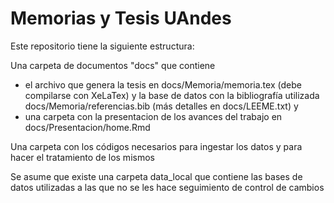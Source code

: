 # Memorias y Tesis UAndes

Este repositorio tiene la siguiente estructura:

Una carpeta de documentos "docs" que contiene 

- el archivo que genera la tesis en docs/Memoria/memoria.tex (debe compilarse con XeLaTex) y la base de datos con la bibliografía utilizada docs/Memoria/referencias.bib (más detalles en docs/LEEME.txt) y
- una carpeta con la presentacion de los avances del trabajo en docs/Presentacion/home.Rmd

Una carpeta con los códigos necesarios para ingestar los datos y para hacer el tratamiento de los mismos

Se asume que existe una carpeta data_local que contiene las bases de datos utilizadas a las que no se les hace seguimiento de control de cambios